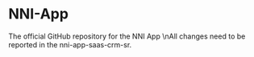 # NNI-App
The official GitHub repository for the NNI App
\nAll changes need to be reported in the nni-app-saas-crm-sr.
